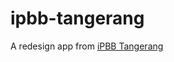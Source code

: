 # ipbb-tangerang

A redesign app from [iPBB Tangerang](https://play.google.com/store/apps/details?id=com.opensipkd.ipbb_tgr&hl=en&gl=US)
